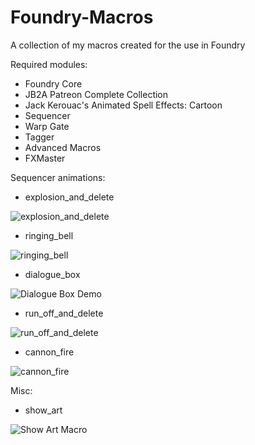 # Foundry-Macros
A collection of my macros created for the use in Foundry

Required modules:
- Foundry Core
- JB2A Patreon Complete Collection
- Jack Kerouac's Animated Spell Effects: Cartoon
- Sequencer
- Warp Gate
- Tagger
- Advanced Macros
- FXMaster

Sequencer animations:
- explosion_and_delete

![explosion_and_delete](https://user-images.githubusercontent.com/30681313/234222808-27b0e847-bb5e-43da-acbf-dc68b90f2892.gif)

- ringing_bell

![ringing_bell](https://user-images.githubusercontent.com/30681313/235316138-5ce57460-eeb2-4f8f-aea9-ce9fac89716a.gif)

- dialogue_box

![Dialogue Box Demo](https://github.com/SgtGhatak/Foundry-Macros/assets/30681313/c0168d5d-5ad1-43b3-b003-79d38d99a86c)

- run_off_and_delete

![run_off_and_delete](https://github.com/SgtGhatak/Foundry-Macros/assets/30681313/22886c83-6c9c-4003-90a9-4db5118bf5b1)

- cannon_fire

![cannon_fire](https://github.com/SgtGhatak/Foundry-Macros/assets/30681313/f7e64b69-28e1-4949-9893-385a92f8a39b)


Misc:
- show_art

![Show Art Macro](https://github.com/SgtGhatak/Foundry-Macros/assets/30681313/0407e040-5064-4263-8e86-5d6d23fe41cf)



